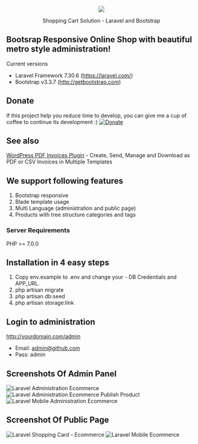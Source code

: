 <p align="center"><img src="https://laravel.com/assets/img/components/logo-laravel.svg"></p>
<p align="center">Shopping Cart Solution - Laravel and Bootstrap</p>

## Bootsrap Responsive Online Shop with beautiful metro style administration!

Current versions
* Laravel Framework 7.30.6 (https://laravel.com/)
* Bootstrap v3.3.7 (http://getbootstrap.com)

## Donate
If this project help you reduce time to develop, you can give me a cup of coffee to continue its development :)
[![Donate](https://www.paypalobjects.com/en_US/i/btn/btn_donateCC_LG.gif)](https://www.paypal.com/cgi-bin/webscr?cmd=_s-xclick&hosted_button_id=YX2JXRBLWRXPA)

## See also
<p><a href="https://codecanyon.net/item/wp-invoices-pdf-electronic-invoicing-system/36891583" title="Electronic invoicing and warehouse management plugin which allows you to issue, send and download invoices as pdf file">WordPress PDF Invoices Plugin</a> - Create, Send, Manage and Download as PDF or CSV Invoices in Multiple Templates</p>

## We support following features
1. Bootstrap responsive
2. Blade template usage
3. Multi Language (administration and public page) 
4. Products with tree structure categories and tags

### Server Requirements
PHP >= 7.0.0

## Installation in 4 easy steps
1. Copy env.example to .env and change your - DB Credentials and APP_URL.
2. php artisan migrate
3. php artisan db:seed
4. php artisan storage:link

## Login to administration
http://yourdomain.com/admin
* Email: admin@github.com
* Pass: admin

## Screenshots Of Admin Panel
![Laravel Administration Ecommerce](https://raw.githubusercontent.com/kirilkirkov/Shopping-Cart-Solution-Laravel/master/github/fullsize_admin.jpg "Laravel Administration Ecommerce")
![Laravel Administration Ecommerce Publish Product](https://raw.githubusercontent.com/kirilkirkov/Shopping-Cart-Solution-Laravel/master/github/publish-product.png "Laravel Administration Ecommerce Publish Product")
![Laravel Mobile Administration Ecommerce](https://raw.githubusercontent.com/kirilkirkov/Shopping-Cart-Solution-Laravel/master/github/mobile_admin.jpg "Laravel Mobile Administration Ecommerce")

## Screenshot Of Public Page
![Laravel Shopping Card - Ecommerce](https://raw.githubusercontent.com/kirilkirkov/Shopping-Cart-Solution-Laravel/master/github/desctop-public.jpg "Laravel Shopping Card - Ecommerce")
![Laravel Mobile Ecommerce](https://raw.githubusercontent.com/kirilkirkov/Shopping-Cart-Solution-Laravel/master/github/mobile-public.jpg "Laravel Mobile Ecommerce")

